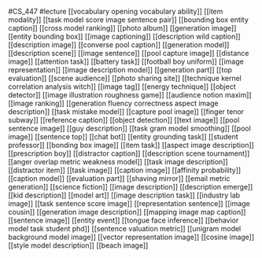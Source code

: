 #CS_447
#lecture
[[vocabulary opening vocabulary ability]]
[[item modality]]
[[task model score image sentence pair]]
[[bounding box entity caption]]
[[cross model ranking]]
[[photo album]]
[[generation image]]
[[entity bounding box]]
[[image captioning]]
[[description wild caption]]
[[description image]]
[[converse pool caption]]
[[generation model]]
[[description scene]]
[[image sentence]]
[[pool capture image]]
[[distance image]]
[[attention task]]
[[battery task]]
[[football boy uniform]]
[[image representation]]
[[image description model]]
[[generation part]]
[[top evaluation]]
[[scene audience]]
[[photo sharing site]]
[[technique kernel correlation analysis witch]]
[[image tag]]
[[energy technique]]
[[object detector]]
[[image illustration roughness game]]
[[audience notion maxim]]
[[image ranking]]
[[generation fluency correctness aspect image description]]
[[task mistake model]]
[[capture pool image]]
[[finger tenor subway]]
[[reference caption]]
[[object detection]]
[[text image]]
[[pool sentence image]]
[[guy description]]
[[task gram model smoothing]]
[[pool image]]
[[sentence top]]
[[chat bot]]
[[entity grounding task]]
[[student professor]]
[[bonding box image]]
[[item task]]
[[aspect image description]]
[[prescription boy]]
[[distractor caption]]
[[description scene tournament]]
[[anger overlap metric weakness model]]
[[task image description]]
[[distractor item]]
[[task image]]
[[caption image]]
[[affinity probability]]
[[caption model]]
[[evaluation part]]
[[shaving mirror]]
[[email metric generation]]
[[science fiction]]
[[image description]]
[[description emerge]]
[[kid description]]
[[model art]]
[[image description task]]
[[industry lab image]]
[[task sentence score image]]
[[representation sentence]]
[[image cousin]]
[[generation image description]]
[[mapping image map caption]]
[[sentence image]]
[[entity event]]
[[tongue face inference]]
[[behavior model task student phd]]
[[sentence valuation metric]]
[[unigram model background model image]]
[[vector representation image]]
[[cosine image]]
[[style model description]]
[[beach image]]
